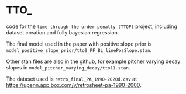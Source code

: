 # TTO_
code for the `time through the order penalty (TTOP)` project,
including dataset creation and fully bayesian regression.

The final model used in the paper with positive slope prior is `model_positive_slope_prior/tto9_PF_BL_linePosSlope.stan`.  

Other stan files are also in the github, for example pitcher varying decay slopes in `model_pitcher_varying_decay/tto11.stan`.

The dataset used is `retro_final_PA_1990-2020d.csv` at https://upenn.app.box.com/v/retrosheet-pa-1990-2000.
